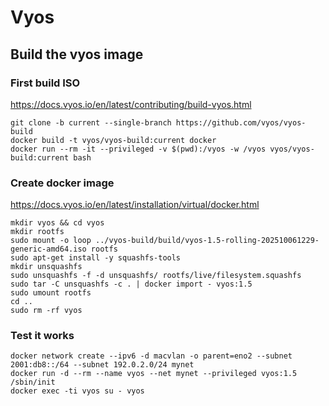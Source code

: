 # Vyos

## Build the vyos image

### First build ISO

https://docs.vyos.io/en/latest/contributing/build-vyos.html

```
git clone -b current --single-branch https://github.com/vyos/vyos-build
docker build -t vyos/vyos-build:current docker
docker run --rm -it --privileged -v $(pwd):/vyos -w /vyos vyos/vyos-build:current bash
```

### Create docker image

https://docs.vyos.io/en/latest/installation/virtual/docker.html

```
mkdir vyos && cd vyos
mkdir rootfs
sudo mount -o loop ../vyos-build/build/vyos-1.5-rolling-202510061229-generic-amd64.iso rootfs
sudo apt-get install -y squashfs-tools
mkdir unsquashfs
sudo unsquashfs -f -d unsquashfs/ rootfs/live/filesystem.squashfs
sudo tar -C unsquashfs -c . | docker import - vyos:1.5
sudo umount rootfs
cd ..
sudo rm -rf vyos
```

### Test it works

```
docker network create --ipv6 -d macvlan -o parent=eno2 --subnet 2001:db8::/64 --subnet 192.0.2.0/24 mynet
docker run -d --rm --name vyos --net mynet --privileged vyos:1.5 /sbin/init
docker exec -ti vyos su - vyos
```

